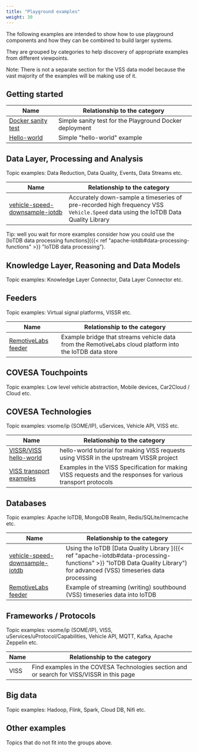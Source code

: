 ```yaml
---
title: "Playground examples"
weight: 30
---
```


The following examples are intended to show how to use playground components and how they can be combined to build larger systems.

They are grouped by categories to help discovery of appropriate examples from different viewpoints.

Note: There is not a separate section for the VSS data model because the vast majority of the examples will be making use of it.

## Getting started

| Name | Relationship to the category |
|------|-------------|
| [Docker sanity test](https://github.com/COVESA/cdsp/tree/main/docker#deploy-with-docker-compose) | Simple sanity test for the Playground Docker deployment |
| [Hello-world](https://github.com/COVESA/cdsp/tree/main/examples/cdsp-hello-world) | Simple "hello-world" example|

## Data Layer, Processing and Analysis
Topic examples: Data Reduction, Data Quality, Events, Data Streams etc.

| Name | Relationship to the category |
|------|-------------|
| [vehicle-speed-downsample-iotdb](https://github.com/COVESA/cdsp/tree/main/examples/vehicle-speed-downsample-iotdb) | Accurately down-sample a timeseries of pre-recorded high frequency VSS `Vehicle.Speed` data using the IoTDB Data Quality Library|

Tip: well you wait for more examples consider how you could use the [IoTDB data processing functions]({{< ref "apache-iotdb#data-processing-functions" >}} "IoTDB data processing").

## Knowledge Layer, Reasoning and Data Models
Topic examples: Knowledge Layer Connector, Data Layer Connector etc.

## Feeders
Topic examples: Virtual signal platforms, VISSR etc.

| Name | Relationship to the category |
|------|-------------|
| [RemotiveLabs feeder](https://github.com/COVESA/cdsp/tree/main/examples/remotivelabs-feeder) | Example bridge that streams vehicle data from the RemotiveLabs cloud platform into the IoTDB data store |

## COVESA Touchpoints
Topic examples: Low level vehicle abstraction, Mobile devices, Car2Cloud / Cloud etc. 

## COVESA Technologies
Topic examples: vsome/ip (SOME/IP), uServices, Vehicle API, VISS etc.

| Name | Relationship to the category |
|------|-------------|
| [VISSR/VISS hello-world](https://covesa.github.io/vissr/build-system/hello-world/) | hello-world tutorial for making VISS requests using VISSR in the upstream VISSR project |
| [VISS transport examples](https://raw.githack.com/COVESA/vehicle-information-service-specification/main/spec/VISSv3.0_TransportExamples.html) | Examples in the VISS Specification for making VISS requests and the responses for various transport protocols |

## Databases
Topic examples: Apache IoTDB, MongoDB Realm, Redis/SQLite/memcache etc.

| Name | Relationship to the category |
|------|-------------|
| [vehicle-speed-downsample-iotdb](https://github.com/COVESA/cdsp/tree/main/examples/vehicle-speed-downsample-iotdb) | Using the IoTDB [Data Quality Library ]({{< ref "apache-iotdb#data-processing-functions" >}} "IoTDB Data Quality Library") for advanced (VSS) timeseries data processing|
| [RemotiveLabs feeder](https://github.com/COVESA/cdsp/tree/main/examples/remotivelabs-feeder) | Example of streaming (writing) southbound (VSS) timeseries data into IoTDB |

## Frameworks / Protocols
Topic examples: vsome/ip (SOME/IP), VISS, uServices/uProtocol/Capabilities, Vehicle API, MQTT, Kafka, Apache Zeppelin etc.

| Name | Relationship to the category |
|------|-------------|
| VISS | Find examples in the COVESA Technologies section and or search for VISS/VISSR in this page |

## Big data
Topic examples: Hadoop, Flink, Spark, Cloud DB,  Nifi etc.

## Other examples
Topics that do not fit into the groups above.